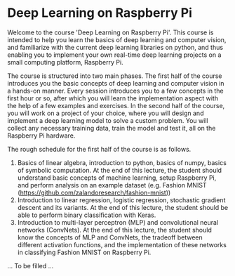 # Deep Learning on Raspberry Pi 

Welcome to the course 'Deep Learning on Raspberry Pi'. This course is intended to help you learn the basics of deep learning and computer vision, and familiarize with the current deep learning libraries on python, and thus enabling you to implement your own real-time deep learning projects on a small computing platform, Raspberry Pi.

The course is structured into two main phases. The first half of the course introduces you the basic concepts of deep learning and computer vision in a hands-on manner. Every session introduces you to a few concepts in the first hour or so, after which you will learn the implementation aspect with the help of a few examples and exercises. In the second half of the course, you will work on a project of your choice, where you will design and implement a deep learning model to solve a custom problem. You will collect any necessary training data, train the model and test it, all on the Raspberry Pi hardware.

The rough schedule for the first half of the course is as follows.

1. Basics of linear algebra, introduction to python, basics of numpy, basics of symbolic computation. At the end of this lecture, the student should understand basic concepts of machine learning, setup Raspberry Pi, and perform analysis on an example dataset (e.g. Fashion MNIST (https://github.com/zalandoresearch/fashion-mnist))
2. Introduction to linear regression, logistic regression, stochastic gradient descent and its variants. At the end of this lecture, the student should be able to perform binary classification with Keras.
3. Introduction to multi-layer perceptron (MLP) and convolutional neural networks (ConvNets). At the end of this lecture, the student should know the concepts of MLP and ConvNets, the tradeoff between different activation functions, and the implementation of these networks in classifying Fashion MNIST on Raspberry Pi.

... To be filled ...